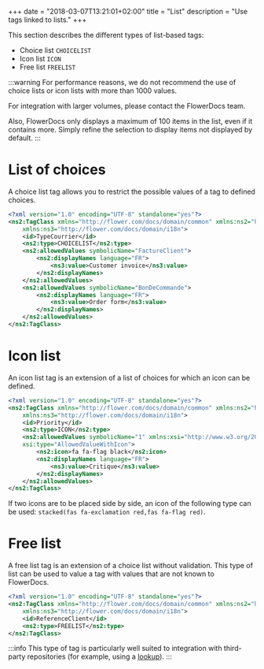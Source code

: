 +++
date = "2018-03-07T13:21:01+02:00"
title = "List"
description = "Use tags linked to lists."
+++


This section describes the different types of list-based tags: 

* Choice list `CHOICELIST`
* Icon list `ICON`
* Free list `FREELIST`

:::warning
For performance reasons, we do not recommend the use of choice lists or icon lists with more than 1000 values.

For integration with larger volumes, please contact the FlowerDocs team.

Also, FlowerDocs only displays a maximum of 100 items in the list, even if it contains more.
Simply refine the selection to display items not displayed by default.
:::

# List of choices

A choice list tag allows you to restrict the possible values of a tag to defined choices.

```xml
<?xml version="1.0" encoding="UTF-8" standalone="yes"?>
<ns2:TagClass xmlns="http://flower.com/docs/domain/common" xmlns:ns2="http://flower.com/docs/domain/tagclass"
	xmlns:ns3="http://flower.com/docs/domain/i18n">
	<id>TypeCourrier</id>
	<ns2:type>CHOICELIST</ns2:type>
	<ns2:allowedValues symbolicName="FactureClient">
		<ns2:displayNames language="FR">
			<ns3:value>Customer invoice</ns3:value>
		</ns2:displayNames>
	</ns2:allowedValues>
	<ns2:allowedValues symbolicName="BonDeCommande">
		<ns2:displayNames language="FR">
			<ns3:value>Order form</ns3:value>
		</ns2:displayNames>
	</ns2:allowedValues>
</ns2:TagClass>
```
 

# Icon list

An icon list tag is an extension of a list of choices for which an icon can be defined. 


```xml
<?xml version="1.0" encoding="UTF-8" standalone="yes"?>
<ns2:TagClass xmlns="http://flower.com/docs/domain/common" xmlns:ns2="http://flower.com/docs/domain/tagclass"
	xmlns:ns3="http://flower.com/docs/domain/i18n">
	<id>Priority</id>
	<ns2:type>ICON</ns2:type>
	<ns2:allowedValues symbolicName="1" xmlns:xsi="http://www.w3.org/2001/XMLSchema-instance"
	xsi:type="AllowedValueWithIcon">
		<ns2:icon>fa fa-flag black</ns2:icon>
		<ns2:displayNames language="FR">
			<ns3:value>Critique</ns3:value>
		</ns2:displayNames>
	</ns2:allowedValues>
</ns2:TagClass>
```

If two icons are to be placed side by side, an icon of the following type can be used: ``stacked(fas fa-exclamation red,fas fa-flag red)``.  


# Free list

A free list tag is an extension of a choice list without validation. This type of list can be used to value a tag with values that are not known to FlowerDocs. 

```xml
<?xml version="1.0" encoding="UTF-8" standalone="yes"?>
<ns2:TagClass xmlns="http://flower.com/docs/domain/common" xmlns:ns2="http://flower.com/docs/domain/tagclass"
	xmlns:ns3="http://flower.com/docs/domain/i18n">
	<id>ReferenceClient</id>
	<ns2:type>FREELIST</ns2:type>
</ns2:TagClass>
```

:::info
This type of tag is particularly well suited to integration with third-party repositories (for example, using a [lookup](broken-link.md)).
:::
